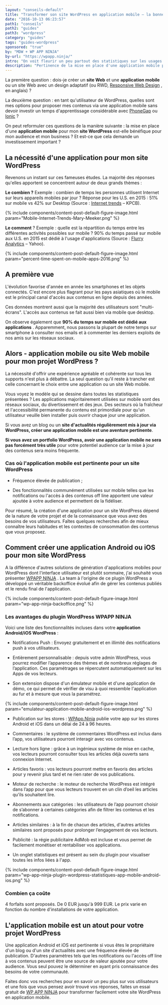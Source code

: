 ```yaml
---
layout: "conseils-default"
title: "Transformer son site WordPress en application mobile – la bonne idée ?"
date: "2016-10-13 06:23:57"
path1: "conseils"
path2: "guides"
path3: "wordpress"
category: "guides"
tags: "guides-wordpress"
sponsored: "true"
by: "MDW + WP APP NINJA"
by-url: "https://wpapp.ninja/"
intro: "On voit fleurir un peu partout des statistiques sur les usages mobiles. La plupart des cabinets d'études annoncent des évolutions à deux chiffres d'une année à l'autre. En tant que propriétaire de **sites WordPress**, ce type de constat m'inspire deux questions."
description: "Pertinence de la mise en place d'une application mobile pour mon site WordPress et quel outil pour le faire ?"
---
```


La première question : dois-je créer un **site Web** et une **application mobile** ou un site Web avec un design adaptatif (ou RWD, [Responsive Web Design](http://alistapart.com/article/responsive-web-design/) , en anglais) ?

La deuxième question : en tant qu'utilisateur de WordPress, quelles sont mes options pour proposer mes contenus via une application mobile sans devoir investir un temps d'apprentissage considérable avec [PhoneGap](http://phonegap.com/) ou [Ionic](http://ionicframework.com/) ?

On peut reformuler ces questions de la manière suivante : la mise en place d'une **application mobile** pour mon **site WordPress** est-elle bénéfique pour mon audience et mon business ? Et est-ce que cela demande un investissement important ?

## La nécessité d'une application pour mon site WordPress

Revenons un instant sur ces fameuses études. La majorité des réponses qu'elles apportent se concentrent autour de deux grands thèmes :

 **Le combien ?** Exemple : combien de temps les personnes utilisent Internet sur leurs appareils mobiles par jour ? Réponse pour les U.S. en 2015 : 51% sur mobile vs 42% sur Desktop (Source : [Internet trends](http://www.kpcb.com/internet-trends) – KPCB).

{% include components/content-post-default-figure-image.html param="Mobile-Internet-Trends-Mary-Meeker.png" %}

**Le comment** ? Exemple : quelle est la répartition du temps entre les différentes activités possibles sur mobile ? 90% du temps passé sur mobile aux U.S. en 2015 est dédié à l'usage d'applications (Source : [Flurry Analytics](http://flurrymobile.tumblr.com/post/127638842745/seven-years-into-the-mobile-revolution-content-is) – Yahoo).

{% include components/content-post-default-figure-image.html param="percent-time-spent-on-mobile-apps-2016.png" %}

## A première vue

L'évolution favorise d'année en année les smartphones et les objets connectés. C'est encore plus flagrant pour les pays asiatiques où le mobile est le principal canal d'accès aux contenus en ligne depuis des années.

Ces données montrent aussi que la majorité des utilisateurs sont "multi-écrans". L'accès aux contenus se fait aussi bien via mobile que desktop.

On observe également que **90% du temps sur mobile est dédié aux applications** . Apparemment, nous passons la plupart de notre temps sur smartphone à consulter nos emails et à commenter les derniers exploits de nos amis sur les réseaux sociaux.

## Alors - application mobile ou site Web mobile pour mon projet WordPress ?

La nécessité d'offrir une expérience agréable et cohérente sur tous les supports n'est plus à débattre. La seul question qu'il reste à trancher est celle concernant le choix entre une application ou un site Web mobile.

Vous voyez le modèle qui se dessine dans toutes les statistiques présentées ? Les applications majoritairement utilisées sur mobile sont des réseaux sociaux, du divertissement et des jeux. Des secteurs où la fraîcheur et l'accessibilité permanente du contenu est primordiale pour qu'un utilisateur veuille bien installer puis ouvrir chaque jour une application.

Si vous avez un blog ou un **site d'actualités régulièrement mis à jour via WordPress, créer une application mobile est une aventure pertinente**.

 **Si vous avez un portfolio WordPress, avoir une application mobile ne sera pas forcément très utile** pour votre potentiel audience car la mise à jour des contenus sera moins fréquente.

### Cas où l'application mobile est pertinente pour un site WordPress

- Fréquence élevée de publication ;

- Des fonctionnalités communément utilisées sur mobile telles que les notifications ou l'accès à des contenus off line apportent une valeur ajoutée à votre audience et permettent de la fidéliser.

Pour résumé, la création d'une application pour un site WordPress dépend de la nature de votre projet et de la connaissance que vous avez des besoins de vos utilisateurs. Faîtes quelques recherches afin de mieux connaître leurs habitudes et les contextes de consommation des contenus que vous proposez.

## Comment créer une application Android ou iOS pour mon site WordPress

A la différence d'autres solutions de génération d'applications mobiles pour WordPress dont l'interface utilisateur est plutôt sommaire, j'ai souhaité vous présenter [WPAPP NINJA](http://wpapp.Ninja) . La team à l'origine de ce plugin WordPress a développé un véritable backoffice évolué afin de gérer les contenus publiés et le rendu final de l'application.

{% include components/content-post-default-figure-image.html param="wp-app-ninja-backoffice.png" %}


### Les avantages du plugin WordPress WPAPP NINJA

Voici une liste des fonctionnalités incluses dans votre **application Android/iOS WordPress** :

- Notifications Push : Envoyez gratuitement et en illimité des notifications push à vos utilisateurs.

- Entièrement personnalisable : depuis votre admin WordPress, vous pourrez modifier l’apparence des thèmes et de nombreux réglages de l’application. Ces paramétrages se répercutent automatiquement sur les Apps de vos lecteurs.

- Son extension dispose d'un émulateur mobile et d'une application de démo, ce qui permet de vérifier de visu à quoi ressemble l'application au fur et à mesure que vous la paramétrez.

{% include components/content-post-default-figure-image.html param="emulateur-application-mobile-android-ios-wordpress.png" %}

- Publication sur les stores : [WPApp.Ninja](http://wpapp.Ninja) publie votre app sur les stores Android et iOS dans un délai de 24 à 96 heures.

- Commentaires : le système de commentaires WordPress est inclus dans l’app, vos utilisateurs pourront interagir avec vos contenus.

- Lecture hors ligne : grâce à un ingénieux système de mise en cache, vos lecteurs pourront consulter tous les articles déjà ouverts sans connexion Internet.

- Articles favoris : vos lecteurs pourront mettre en favoris des articles pour y revenir plus tard et ne rien rater de vos publications.

- Moteur de recherche : le moteur de recherche WordPress est intégré dans l’app pour que vous lecteurs trouvent en un clin d’oeil les articles qu’ils souhaitent lire.

- Abonnements aux catégories : les utilisateurs de l’app pourront choisir de s’abonner à certaines catégories afin de filtrer les contenus et les notifications.

- Articles similaires : à la fin de chacun des articles, d'autres articles similaires sont proposés pour prolonger l’engagement de vos lecteurs.

- Publicité : la régie publicitaire AdMob est incluse et vous permet de facilement monétiser et rentabiliser vos applications.

- Un onglet statistiques est présent au sein du plugin pour visualiser toutes les infos liées à l'app.

{% include components/content-post-default-figure-image.html param="wp-app-ninja-plugin-wordpress-statistiques-app-mobile-android-ios.png" %}

### Combien ça coûte

4 forfaits sont proposés. De 0 EUR jusqu'à 999 EUR. Le prix varie en fonction du nombre d'installations de votre application.

## L'application mobile est un atout pour votre projet WordPress

Une application Android et iOS est pertinente si vous êtes le propriétaire d'un blog ou d'un site d'actualités avec une fréquence élevée de publication. D'autres paramètres tels que les notifications ou l'accès off line à vos contenus peuvent être une source de valeur ajoutée pour votre audience. Vous seul pouvez le déterminer en ayant pris connaissance des besoins de votre communauté.

Faites donc vos recherches pour en savoir un peu plus sur vos utilisateurs et une fois que vous pensez avoir trouvé vos réponses, faites un essai gratuit de [WP APP NINJA](https://wpapp.ninja/) pour transformer facilement votre site WordPress en application mobile.
